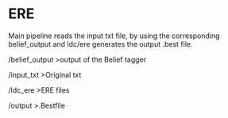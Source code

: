 # ERE
Main pipeline reads the input txt file, by using the corresponding belief_output and ldc/ere generates the output .best file.

/belief_output		>output of the Belief tagger

/input_txt		>Original txt

/ldc_ere		>ERE files

/output			>.Bestfile			